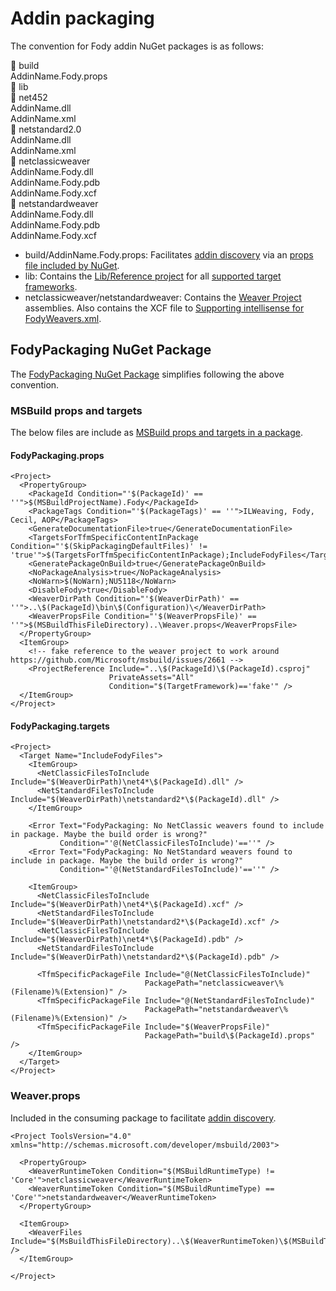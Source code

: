 # Addin packaging

The convention for Fody addin NuGet packages is as follows:

&#x1F4C1; build<br>
&#09; AddinName.Fody.props<br>
&#x1F4C1; lib<br>
&#09;&#x1F4C1; net452<br>
&#09;&#09; AddinName.dll<br>
&#09;&#09; AddinName.xml<br>
&#09;&#x1F4C1; netstandard2.0<br>
&#09;&#09; AddinName.dll<br>
&#09;&#09; AddinName.xml<br>
&#x1F4C1; netclassicweaver<br>
&#09; AddinName.Fody.dll<br>
&#09; AddinName.Fody.pdb<br>
&#09; AddinName.Fody.xcf<br>
&#x1F4C1; netstandardweaver<br>
&#09; AddinName.Fody.dll<br>
&#09; AddinName.Fody.pdb<br>
&#09; AddinName.Fody.xcf<br>


 * build/AddinName.Fody.props: Facilitates [addin discovery](addin-discovery.md) via an [props file included by NuGet](https://docs.microsoft.com/en-us/nuget/create-packages/creating-a-package#including-msbuild-props-and-targets-in-a-package).
 * lib: Contains the [Lib/Reference project](addin-development.md#Lib/Reference-project) for all [supported target frameworks](https://docs.microsoft.com/en-us/nuget/create-packages/supporting-multiple-target-frameworks).
 * netclassicweaver/netstandardweaver: Contains the [Weaver Project](addin-development.md#Weaver-Project) assemblies. Also contains the XCF file to [Supporting intellisense for FodyWeavers.xml](addin-development.md#Supporting-intellisense-for-FodyWeavers.xml).


## FodyPackaging NuGet Package

The [FodyPackaging NuGet Package](https://www.nuget.org/packages/FodyPackaging/) simplifies following the above convention.


### MSBuild props and targets

The below files are include as [MSBuild props and targets in a package](https://docs.microsoft.com/en-us/nuget/create-packages/creating-a-package#including-msbuild-props-and-targets-in-a-package).


#### FodyPackaging.props

<!-- snippet: FodyPackaging.props -->
```props
<Project>
  <PropertyGroup>
    <PackageId Condition="'$(PackageId)' == ''">$(MSBuildProjectName).Fody</PackageId>
    <PackageTags Condition="'$(PackageTags)' == ''">ILWeaving, Fody, Cecil, AOP</PackageTags>
    <GenerateDocumentationFile>true</GenerateDocumentationFile>
    <TargetsForTfmSpecificContentInPackage Condition="'$(SkipPackagingDefaultFiles)' != 'true'">$(TargetsForTfmSpecificContentInPackage);IncludeFodyFiles</TargetsForTfmSpecificContentInPackage>
    <GeneratePackageOnBuild>true</GeneratePackageOnBuild>
    <NoPackageAnalysis>true</NoPackageAnalysis>
    <NoWarn>$(NoWarn);NU5118</NoWarn>
    <DisableFody>true</DisableFody>
    <WeaverDirPath Condition="'$(WeaverDirPath)' == ''">..\$(PackageId)\bin\$(Configuration)\</WeaverDirPath>
    <WeaverPropsFile Condition="'$(WeaverPropsFile)' == ''">$(MSBuildThisFileDirectory)..\Weaver.props</WeaverPropsFile>
  </PropertyGroup>
  <ItemGroup>
    <!-- fake reference to the weaver project to work around https://github.com/Microsoft/msbuild/issues/2661 -->
    <ProjectReference Include="..\$(PackageId)\$(PackageId).csproj"
                      PrivateAssets="All"
                      Condition="$(TargetFramework)=='fake'" />
  </ItemGroup>
</Project>
```
<!-- endsnippet -->


#### FodyPackaging.targets

<!-- snippet: FodyPackaging.targets -->
```targets
<Project>
  <Target Name="IncludeFodyFiles">
    <ItemGroup>
      <NetClassicFilesToInclude Include="$(WeaverDirPath)\net4*\$(PackageId).dll" />
      <NetStandardFilesToInclude Include="$(WeaverDirPath)\netstandard2*\$(PackageId).dll" />
    </ItemGroup>

    <Error Text="FodyPackaging: No NetClassic weavers found to include in package. Maybe the build order is wrong?"
           Condition="'@(NetClassicFilesToInclude)'==''" />
    <Error Text="FodyPackaging: No NetStandard weavers found to include in package. Maybe the build order is wrong?"
           Condition="'@(NetStandardFilesToInclude)'==''" />

    <ItemGroup>
      <NetClassicFilesToInclude Include="$(WeaverDirPath)\net4*\$(PackageId).xcf" />
      <NetStandardFilesToInclude Include="$(WeaverDirPath)\netstandard2*\$(PackageId).xcf" />
      <NetClassicFilesToInclude Include="$(WeaverDirPath)\net4*\$(PackageId).pdb" />
      <NetStandardFilesToInclude Include="$(WeaverDirPath)\netstandard2*\$(PackageId).pdb" />

      <TfmSpecificPackageFile Include="@(NetClassicFilesToInclude)"
                              PackagePath="netclassicweaver\%(Filename)%(Extension)" />
      <TfmSpecificPackageFile Include="@(NetStandardFilesToInclude)"
                              PackagePath="netstandardweaver\%(Filename)%(Extension)" />
      <TfmSpecificPackageFile Include="$(WeaverPropsFile)"
                              PackagePath="build\$(PackageId).props" />
    </ItemGroup>
  </Target>
</Project>
```
<!-- endsnippet -->


### Weaver.props

Included in the consuming package to facilitate [addin discovery](addin-discovery.md).

<!-- snippet: Weaver.props -->
```props
<Project ToolsVersion="4.0" xmlns="http://schemas.microsoft.com/developer/msbuild/2003">

  <PropertyGroup>
    <WeaverRuntimeToken Condition="$(MSBuildRuntimeType) != 'Core'">netclassicweaver</WeaverRuntimeToken>
    <WeaverRuntimeToken Condition="$(MSBuildRuntimeType) == 'Core'">netstandardweaver</WeaverRuntimeToken>
  </PropertyGroup>

  <ItemGroup>
    <WeaverFiles Include="$(MsBuildThisFileDirectory)..\$(WeaverRuntimeToken)\$(MSBuildThisFileName).dll" />
  </ItemGroup>

</Project>
```
<!-- endsnippet -->

